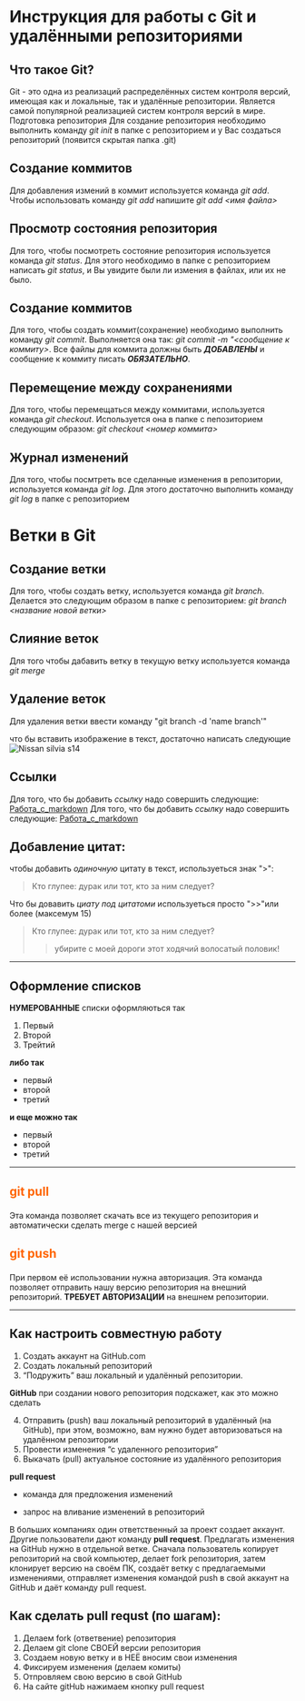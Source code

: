 # Инструкция для работы с Git и удалёнными репозиториями

## Что такое Git?
Git - это одна из реализаций распределённых систем контроля версий, имеющая как и локальные, так и удалённые репозитории. Является самой популярной реализацией систем контроля версий в мире.
Подготовка репозитория
Для создание репозитория необходимо выполнить команду *git init*  в папке с репозиторием и у Вас создаться репозиторий (появится скрытая папка .git)

## Создание коммитов  
Для добавления измений в коммит используется команда *git add*. Чтобы использовать команду *git add* напишите *git add <имя файла>*

## Просмотр состояния репозитория
Для того, чтобы посмотреть состояние репозитория используется команда *git status*. Для этого необходимо в папке с репозиторием написать *git status*, и Вы увидите были ли измения в файлах, или их не было.

## Создание коммитов
Для того, чтобы создать коммит(сохранение) необходимо выполнить команду *git commit*. Выполняется она так: *git commit -m "<сообщение к коммиту>*. Все файлы для коммита должны быть ***ДОБАВЛЕНЫ*** и сообщение к коммиту писать ***ОБЯЗАТЕЛЬНО***.

## Перемещение между сохранениями
Для того, чтобы перемещаться между коммитами, используется команда *git checkout*. Используется она в папке с пепозиторием следующим образом: *git checkout <номер коммита>*

## Журнал изменений 
Для того, чтобы посмтреть все сделанные изменения в репозитории, используется команда *git log*. Для этого достаточно выполнить команду *git log* в папке с репозиторием

# Ветки в Git

## Создание ветки

Для того, чтобы создать ветку, используется команда *git branch*. Делается это следующим образом в папке с репозиторием: *git branch <название новой ветки>*

## Слияние веток

Для того чтобы дабавить ветку в текущую ветку используется команда *git merge <name branch>*

## Удаление веток
Для удаления ветки ввести команду "git branch -d 'name branch'"

что бы вставить изображение в текст, достаточно написать следующие
![ Nissan silvia s14 ](https://w-dog.ru/wallpapers/0/19/548731005849600/nissan-nissan-silvia-nissan-silvia-s14-silviya-nastrojka.jpg)

## Ссылки

Для того, что бы добавить *ссылку* надо совершить следующие: [Работа_с_markdown](https://texterra.ru/blog/ischerpyvayushchaya-shpargalka-po-sintaksisu-razmetki-markdown-na-zametku-avtoram-veb-razrabotchikam.html?ysclid=l8iktzjk70740584186)
Для того, что бы добавить *ссылку* надо совершить следующие: [Работа_с_markdown](https://texterra.ru/blog/ischerpyvayushchaya-shpargalka-po-sintaksisu-razmetki-markdown-na-zametku-avtoram-veb-razrabotchikam.html?ysclid=l8iktzjk70740584186)

## Добавление цитат:
чтобы добавить *одиночную* цитату в текст, используеться знак ">":
>Кто глупее: дурак или тот, кто за ним следует?

Что бы довавить *циату под цитатоми* используеться просто ">>"или более (максемум 15)
>Кто глупее: дурак или тот, кто за ним следует?
>>убирите с моей дороги этот ходячий волосатый половик!

---
## Оформление списков
**НУМЕРОВАННЫЕ** списки оформляються так

1. Первый
2. Второй 
3. Трейтий

**либо так**

- первый 
- второй
- третий

**и еще можно так**

+ первый
+ второй
+ третий
---

## <span style="color: #ff6600;">git pull</span></p>
Эта команда позволяет скачать все из текущего репозитория и автоматически сделать merge с нашей версией

## <span style="color: #ff6600;">git push</span></p>
При первом её использовании нужна авторизация.
Эта команда позволяет отправить нашу версию репозитория на внешний репозиторий. **ТРЕБУЕТ АВТОРИЗАЦИИ** на внешнем репозитории.
___

## Как настроить совместную работу

1. Создать аккаунт на GitHub.com
2. Создать локальный репозиторий
3. “Подружить” ваш локальный и удалённый репозитории. 
    
**GitHub** при создании нового репозитория подскажет, как это можно сделать
    
4. Отправить (push) ваш локальный репозиторий в удалённый (на GitHub), при этом, возможно, вам нужно будет авторизоваться на удалённом репозитории
5. Провести изменения “с удаленного репозитория”
6. Выкачать (pull) актуальное состояние из удалённого репозитория

**pull request**

- команда для предложения изменений 

- запрос на вливание изменений в репозиторий

В больших компаниях один ответственный за проект создает аккаунт. Другие пользователи дают команду **pull request**. Предлагать изменения на GitHub нужно в отдельной ветке. 
Сначала пользователь копирует репозиторий на свой компьютер, делает fork репозитория, затем клонирует версию на своём ПК, создаёт ветку с предлагаемыми изменениями, отправляет изменения командой push в свой аккаунт на GitHub и даёт команду pull request.

## Как сделать pull requst (по шагам):

1. Делаем fork (ответвение) репозитория
2. Делаем git clone СВОЕЙ версии репозитория
3. Создаем новую ветку и в НЕЁ вносим свои изменения
4. Фиксируем изменения (делаем комиты)
5. Отпровляем свою версию в свой GitHub
6. На сайте gitHub нажимаем кнопку pull request